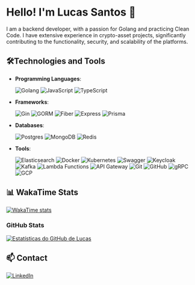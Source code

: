 
# Hello! I'm Lucas Santos 👋
I am a backend developer, with a passion for Golang and practicing Clean Code. I have extensive experience in crypto-asset projects, significantly contributing to the functionality, security, and scalability of the platforms.

## 🛠️Technologies and Tools

- **Programming Languages**: 

  ![Golang](https://img.shields.io/badge/-Golang-00ADD8?style=flat-square&logo=Go)
  ![JavaScript](https://img.shields.io/badge/-JavaScript-F7DF1E?style=flat-square&logo=javascript&logoColor=black)
  ![TypeScript](https://img.shields.io/badge/-TypeScript-3178C6?style=flat-square&logo=typescript&logoColor=white)

- **Frameworks**:

  ![Gin](https://img.shields.io/badge/-Gin-00ADD8?style=flat-square&logo=Go&logoColor=white)
  ![GORM](https://img.shields.io/badge/-GORM-00ADD8?style=flat-square&logo=Go&logoColor=white)
  ![Fiber](https://img.shields.io/badge/-Fiber-00ADD8?style=flat-square&logo=Go&logoColor=white)
  ![Express](https://img.shields.io/badge/-Express-000000?style=flat-square&logo=Express&logoColor=white)
  ![Prisma](https://img.shields.io/badge/-Prisma-1B222D?style=flat-square&logo=prisma&logoColor=white)



- **Databases**: 

  ![Postgres](https://img.shields.io/badge/-PostgreSQL-336791?style=flat-square&logo=postgresql)
  ![MongoDB](https://img.shields.io/badge/-MongoDB-47A248?style=flat-square&logo=mongodb&logoColor=white)
  ![Redis](https://img.shields.io/badge/-Redis-DC382D?style=flat-square&logo=redis&logoColor=white)

- **Tools**: 

  ![Elasticsearch](https://img.shields.io/badge/-Elasticsearch-005571?style=flat-square&logo=elasticsearch)
  ![Docker](https://img.shields.io/badge/-Docker-2496ED?style=flat-square&logo=docker&logoColor=white)
  ![Kubernetes](https://img.shields.io/badge/-Kubernetes-326CE5?style=flat-square&logo=kubernetes&logoColor=white)
  ![Swagger](https://img.shields.io/badge/-Swagger-85EA2D?style=flat-square&logo=swagger&logoColor=white)
  ![Keycloak](https://img.shields.io/badge/-Keycloak-0082FC?style=flat-square&logo=keycloak&logoColor=white)
  ![Kafka](https://img.shields.io/badge/-Kafka-231F20?style=flat-square&logo=apache-kafka)
  ![Lambda Functions](https://img.shields.io/badge/-Lambda-FF9900?style=flat-square&logo=amazon-aws&logoColor=white)
  ![API Gateway](https://img.shields.io/badge/-API%20Gateway-FF9900?style=flat-square&logo=amazon-aws&logoColor=white)
  ![Git](https://img.shields.io/badge/-Git-F05032?style=flat-square&logo=git&logoColor=white)
  ![GitHub](https://img.shields.io/badge/-GitHub-181717?style=flat-square&logo=github)
  ![gRPC](https://img.shields.io/badge/-gRPC-00ADD8?style=flat-square&logo=grpc&logoColor=white)
  ![GCP](https://img.shields.io/badge/-GCP-4285F4?style=flat-square&logo=google-cloud&logoColor=white)


## 📊 WakaTime Stats

[![WakaTime stats](https://github-readme-stats.vercel.app/api/wakatime?username=LucasDGS&layout=compact)](https://wakatime.com/@LucasDGS)

### GitHub Stats

[![Estatísticas do GitHub de Lucas](https://github-readme-stats-brfn8zaw8.vercel.app/api?username=LucasDGS&show_icons=true&count_private=true&include_all_commits=true&theme=default&hide=stars)](https://github.com/anuraghazra/github-readme-stats)

## 📫 Contact

 [![LinkedIn](https://img.shields.io/badge/-LinkedIn-0077B5?style=flat-square&logo=linkedin&logoColor=white)](https://www.linkedin.com/in/lucas-santos-48b3b3223/)
